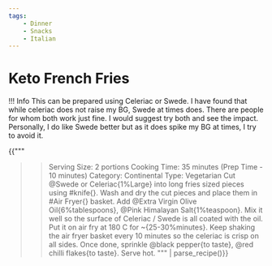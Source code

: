 ```yaml
---
tags:
    - Dinner
    - Snacks
    - Italian
--- 
```


# Keto French Fries

!!! Info
    This can be prepared using Celeriac or Swede. I have found that while celeriac does not raise my BG, Swede at times does. There are people for whom both work just fine. I would suggest try both and see the impact. Personally, I do like Swede better but as it does spike my BG at times, I try to avoid it.

{{"""
>> Serving Size: 2 portions
>> Cooking Time: 35 minutes (Prep Time - 10 minutes)
>> Category: Continental
>> Type: Vegetarian
Cut @Swede or Celeriac{1%Large} into long fries sized pieces using #knife{}.
Wash and dry the cut pieces and place them in #Air Fryer{} basket.
Add @Extra Virgin Olive Oil{6%tablespoons}, @Pink Himalayan Salt{1%teaspoon}.
Mix it well so the surface of Celeriac / Swede is all coated with the oil.
Put it on air fry at 180 C for ~{25-30%minutes}.
Keep shaking the air fryer basket every 10 minutes so the celeriac is crisp on all sides.
Once done, sprinkle @black pepper{to taste}, @red chilli flakes{to taste}.
Serve hot.
""" | parse_recipe()}}